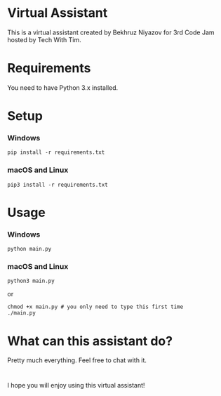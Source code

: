 # Virtual Assistant
This is a virtual assistant created by Bekhruz Niyazov for 3rd Code Jam hosted by Tech With Tim.
# Requirements
You need to have Python 3.x installed.
# Setup
### Windows
```
pip install -r requirements.txt
```
### macOS and Linux
```
pip3 install -r requirements.txt
```
# Usage
### Windows
```
python main.py
```
### macOS and Linux
```
python3 main.py
```
or
```
chmod +x main.py # you only need to type this first time
./main.py
```

# What can this assistant do?
Pretty much everything. Feel free to chat with it.
#
I hope you will enjoy using this virtual assistant!
